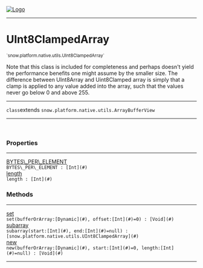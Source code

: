 
[![Logo](../../../../../images/logo.png)](../../../../../api/index.html)

---



<h1>UInt8ClampedArray</h1>
<small>`snow.platform.native.utils.UInt8ClampedArray`</small>

Note that this class is included for completeness and perhaps doesn't yield
        the performance benefits one might assume by the smaller size. The difference between UInt8Array and
        Uint8Clamped array is simply that a clamp is applied to any value added into the array,
        such that the values never go below 0 and above 255.

---

`class`extends <code><span>snow.platform.native.utils.ArrayBufferView</span></code>

---

&nbsp;
&nbsp;





<h3>Properties</h3> <hr/><span class="member apipage">
                <a name="BYTES_PER_ELEMENT"><a class="lift" href="#BYTES_PER_ELEMENT">BYTES\_PER\_ELEMENT</a></a> <div class="clear"></div><code class="signature apipage">BYTES\_PER\_ELEMENT : [Int](#)</code><br/></span>
            <span class="small_desc_flat"></span><span class="member apipage">
                <a name="length"><a class="lift" href="#length">length</a></a> <div class="clear"></div><code class="signature apipage">length : [Int](#)</code><br/></span>
            <span class="small_desc_flat"></span>



<h3>Methods</h3> <hr/><span class="method apipage">
            <a name="set"><a class="lift" href="#set">set</a></a> <div class="clear"></div><code class="signature apipage">set(bufferOrArray:[Dynamic](#)<span></span>, offset:[Int](#)<span>=0</span>) : [Void](#)</code><br/><span class="small_desc_flat"></span>
        </span>
    <span class="method apipage">
            <a name="subarray"><a class="lift" href="#subarray">subarray</a></a> <div class="clear"></div><code class="signature apipage">subarray(start:[Int](#)<span></span>, end:[Int](#)<span>=null</span>) : [snow.platform.native.utils.UInt8ClampedArray](#)</code><br/><span class="small_desc_flat"></span>
        </span>
    <span class="method apipage">
            <a name="new"><a class="lift" href="#new">new</a></a> <div class="clear"></div><code class="signature apipage">new(bufferOrArray:[Dynamic](#)<span></span>, start:[Int](#)<span>=0</span>, length:[Int](#)<span>=null</span>) : [Void](#)</code><br/><span class="small_desc_flat"></span>
        </span>
    





---

&nbsp;
&nbsp;
&nbsp;
&nbsp;
